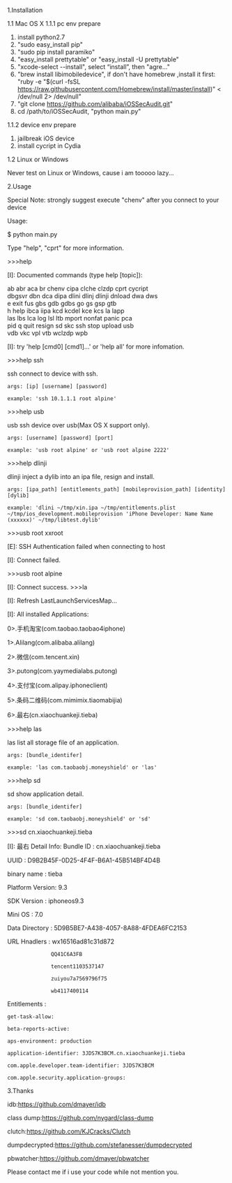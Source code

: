 1.Installation

1.1 Mac OS X
1.1.1 pc env prepare
  1.  install python2.7
  2.  "sudo easy_install pip"
  3.  "sudo pip install paramiko"
  4.  "easy_install prettytable" or "easy_install -U prettytable"
  5.  "xcode-select --install", select “install”, then "agre..."
  6.  "brew install libimobiledevice", if don't have homebrew ,install it first: "ruby -e "$(curl -fsSL https://raw.githubusercontent.com/Homebrew/install/master/install)" < /dev/null 2> /dev/null"
  7.  "git clone https://github.com/alibaba/iOSSecAudit.git"
  8.  cd /path/to/iOSSecAudit, "python main.py"

1.1.2 device env prepare
  1.  jailbreak iOS device
  2.  install cycript in Cydia
  

1.2 Linux or Windows
  
  Never test on Linux or Windows, cause i am tooooo lazy...
  
2.Usage

  Special Note: strongly suggest execute "chenv" after you connect to your device
  
  Usage:
  
 $ python main.py 
 
Type "help", "cprt" for more information.

\>\>\>help

[I]: Documented commands (type help [topic]):

ab 	abr 	aca 	br 	chenv 	cipa 	clche 	clzdp 	cprt 	cycript 	
dbgsvr 	dbn 	dca 	dipa 	dlini 	dlinj 	dlinji 	dnload 	dwa 	dws 	
e 	exit 	fus 	gbs 	gdb 	gdbs 	go 	gs 	gsp 	gtb 	
h 	help 	ibca 	iipa 	kcd 	kcdel 	kce 	kcs 	la 	lapp 	
las 	lbs 	lca 	log 	lsl 	ltb 	mport 	nonfat 	panic 	pca 	
pid 	q 	quit 	resign 	sd 	skc 	ssh 	stop 	upload 	usb 	
vdb 	vkc 	vpl 	vtb 	wclzdp 	wpb 	

[I]: try 'help [cmd0] [cmd1]...' or 'help all' for more infomation.

\>\>\>help ssh

ssh 	connect to device with ssh.

	args: [ip] [username] [password]
	
	example: 'ssh 10.1.1.1 root alpine'
	
\>\>\>help usb

usb 	ssh device over usb(Max OS X support only).

	args: [username] [password] [port]
	
	example: 'usb root alpine' or 'usb root alpine 2222'
	
\>\>\>help dlinji

dlinji 	inject a dylib into an ipa file, resign and install.

	args: [ipa_path] [entitlements_path] [mobileprovision_path] [identity] [dylib]
	
	example: 'dlini ~/tmp/xin.ipa ~/tmp/entitlements.plist ~/tmp/ios_development.mobileprovision 'iPhone Developer: Name Name (xxxxxx)' ~/tmp/libtest.dylib'
	
\>\>\>usb root xxroot

[E]: SSH Authentication failed when connecting to host

[I]: Connect failed.

\>\>\>usb root alpine

[I]: Connect success.
\>\>\>la

[I]: Refresh LastLaunchServicesMap...

[I]: All installed Applications:

0>.手机淘宝(com.taobao.taobao4iphone)

1>.Alilang(com.alibaba.alilang)

2>.微信(com.tencent.xin)

3>.putong(com.yaymedialabs.putong)

4>.支付宝(com.alipay.iphoneclient)

5>.条码二维码(com.mimimix.tiaomabijia)

6>.最右(cn.xiaochuankeji.tieba)

\>\>\>help las

las 	list all storage file of an application.

	args: [bundle_identifer]
	
	example: 'las com.taobaobj.moneyshield' or 'las'
	
\>\>\>help sd

sd 	show application detail.

	args: [bundle_identifer]
	
	example: 'sd com.taobaobj.moneyshield' or 'sd'
	
\>\>\>sd cn.xiaochuankeji.tieba

[I]: 最右 Detail Info:
Bundle ID       : cn.xiaochuankeji.tieba

UUID            : D9B2B45F-0D25-4F4F-B6A1-45B514BF4D4B

binary name     : tieba

Platform Version: 9.3

SDK Version     : iphoneos9.3

Mini OS         : 7.0

Data Directory  : 5D9B5BE7-A438-4057-8A88-4FDEA6FC2153

URL Hnadlers    : wx16516ad81c31d872

                  QQ41C6A3FB
		  
                  tencent1103537147
		  
                  zuiyou7a7569796f75
		  
                  wb4117400114
		  
Entitlements    :

	get-task-allow: 
	
	beta-reports-active: 
	
	aps-environment: production
	
	application-identifier: 3JDS7K3BCM.cn.xiaochuankeji.tieba
	
	com.apple.developer.team-identifier: 3JDS7K3BCM
	
	com.apple.security.application-groups:
	
3.Thanks

idb:https://github.com/dmayer/idb

class dump:https://github.com/nygard/class-dump

clutch:https://github.com/KJCracks/Clutch

dumpdecrypted:https://github.com/stefanesser/dumpdecrypted

pbwatcher:https://github.com/dmayer/pbwatcher

Please contact me if i use your code while not mention you.
